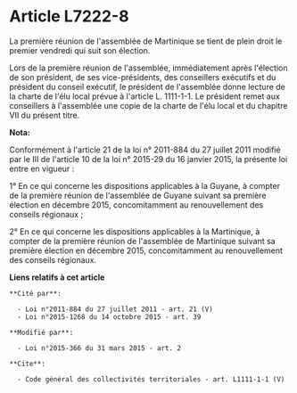 # Article L7222-8

La première réunion de l'assemblée de Martinique se tient de plein droit le premier vendredi qui suit son élection. 

Lors de la première réunion de l'assemblée, immédiatement après l'élection de son président, de ses vice-présidents, des
conseillers exécutifs et du président du conseil exécutif, le président de l'assemblée donne lecture de la charte de l'élu
local prévue à l'article L. 1111-1-1. Le président remet aux conseillers à l'assemblée une copie de la charte de l'élu local
et du chapitre VII du présent titre.

**Nota:**

Conformément à l'article 21 de la loi n° 2011-884 du 27 juillet 2011 modifié par le III de l'article 10 de la loi n° 2015-29
du 16 janvier 2015, la présente loi entre en vigueur : 

1° En ce qui concerne les dispositions applicables à la Guyane, à compter de la première réunion de l'assemblée de Guyane
suivant sa première élection en décembre 2015, concomitamment au renouvellement des     conseils régionaux ; 

2° En ce qui concerne les dispositions applicables à la Martinique, à compter de la première réunion de l'assemblée de
Martinique suivant sa première élection en décembre 2015, concomitamment au renouvellement des     conseils régionaux.

**Liens relatifs à cet article**

	**Cité par**:

	  - Loi n°2011-884 du 27 juillet 2011 - art. 21 (V)
	  - Loi n°2015-1268 du 14 octobre 2015 - art. 39

	**Modifié par**:

	  - Loi n°2015-366 du 31 mars 2015 - art. 2

	**Cite**:

	  - Code général des collectivités territoriales - art. L1111-1-1 (V)
